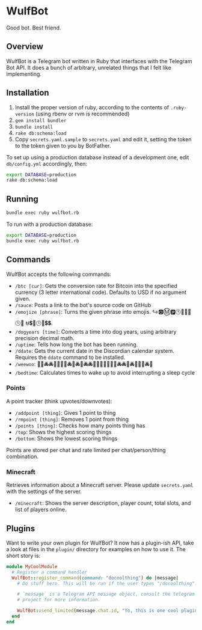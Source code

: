 # WulfBot

Good bot. Best friend.

## Overview

WulfBot is a Telegram bot written in Ruby that interfaces with the Telegram Bot
API. It does a bunch of arbitrary, unrelated things that I felt like
implementing.

## Installation

1. Install the proper version of ruby, according to the contents of
   `.ruby-version` (using rbenv or rvm is recommended)
2. `gem install bundler`
3. `bundle install`
4. `rake db:schema:load`
5. Copy `secrets.yaml.sample` to `secrets.yaml` and edit it, setting the token
   to the token given to you by BotFather.

To set up using a production database instead of a development one, edit
`db/config.yml` accordingly, then:

```bash
export DATABASE=production
rake db:schema:load
```

## Running

```bash
bundle exec ruby wulfbot.rb
```

To run with a production database:
```bash
export DATABASE=production
bundle exec ruby wulfbot.rb
```

## Commands

WulfBot accepts the following commands:

- `/btc [cur]`: Gets the conversion rate for Bitcoin into the specified currency
  (3 letter international code). Defaults to USD if no argument given.
- `/sauce`: Posts a link to the bot's source code on GitHub
- `/emojize [phrase]`: Turns the given phrase into emojis. ↪️🅾Ⓜ️🅿️🕒📧➕📧🕒💴 ⛎💲📧🕒📧💲💲.
- `/dogyears [time]`: Converts a time into dog years, using arbitrary precision
  decimal math.
- `/uptime`: Tells how long the bot has been running.
- `/ddate`: Gets the current date in the Discordian calendar system. Requires
  the `ddate` command to be installed.
- `/weewoo`: 🚨🐺🚔🚔🚨🐺🚨🐺🚔🐺🚔🐺🚔🚔🐺🐺🐺🐺🚨🐺🚨🚔🚔🚨🚔🐺🐺🐺🚔🚨
- `/bedtime`: Calculates times to wake up to avoid interrupting a sleep cycle

### Points
A point tracker (think upvotes/downvotes):
- `/addpoint [thing]`: Gives 1 point to thing
- `/rmpoint [thing]`: Removes 1 point from thing
- `/points [thing]`: Checks how many points thing has
- `/top`: Shows the highest scoring things
- `/bottom`: Shows the lowest scoring things

Points are stored per chat and rate limited per chat/person/thing combination.

### Minecraft
Retrieves information about a Minecraft server. Please update `secrets.yaml`
with the settings of the server.
- `/minecraft`: Shows the server description, player count, total slots, and
  list of players online.

## Plugins

Want to write your own plugin for WulfBot? It now has a plugin-ish API, take a
look at files in the `plugin/` directory for examples on how to use it. The
short story is:

```ruby
module MyCoolModule
  # Register a command handler
  WulfBot::register_command(command: "docoolthing") do |message|
    # Do stuff here. This will be run if the user types "/docoolthing".

    # `message` is a Telegram API message object, consult the telegram-bot-ruby
    # project for more information.

    WulfBot::send_limited(message.chat.id, "Yo, this is one cool plugin!")
  end
end
```
